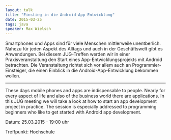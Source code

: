 ```yaml
---
layout: talk
title: "Einstieg in die Android-App-Entwicklung"
date: 2015-03-25
tags: java
speaker: Max Wielsch
---
```


Smartphones und Apps sind für viele Menschen mittlerweile unentberlich.
Nahezu für jeden Aspekt des Alltags und auch in der Geschäftswelt gibt es Anwendungen.
Bei diesem JUG-Treffen werden wir in einer Praxisveranstaltung den Start eines App-Entwicklungsprojekts mit Android betrachten.
Die Veranstaltung richtet sich vor allem auch an Programmier-Einsteiger, die einen Einblick in die Android-App-Entwicklung bekommen wollen.

---

These days mobile phones and apps are indispensable to people. Nearly for every aspect of life and also of the business world there are applications.
In this JUG meeting we will take a look at how to start an app development project in practice.
The session is especially addressed to programming beginners who like to get started with Android app development.


Datum: 25.03.2015 - 19:00 uhr

Treffpunkt: Hochschule
